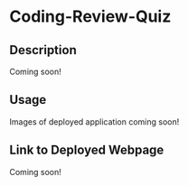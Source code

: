 # Coding-Review-Quiz

## Description

Coming soon!

## Usage

Images of deployed application coming soon!

## Link to Deployed Webpage

Coming soon!
